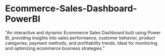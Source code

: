 # Ecommerce-Sales-Dashboard-PowerBI
"An interactive and dynamic Ecommerce Sales Dashboard built using Power BI, providing insights into sales performance, customer behavior, product categories, payment methods, and profitability trends. Ideal for monitoring and optimizing ecommerce business strategies."
